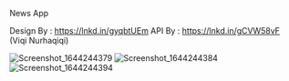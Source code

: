 News App

Design By : https://lnkd.in/gyqbtUEm
API By : https://lnkd.in/gCVW58vF (Viqi Nurhaqiqi)

![Screenshot_1644244379](https://user-images.githubusercontent.com/73903697/152808464-b482e1dc-4f9e-4424-b862-7b606d38acb2.png)
![Screenshot_1644244384](https://user-images.githubusercontent.com/73903697/152808494-0cbb19c0-ea9a-4250-85e9-947a401a4672.png)
![Screenshot_1644244394](https://user-images.githubusercontent.com/73903697/152808503-3d494a12-7d35-432f-a748-dacec8f0af8f.png)
